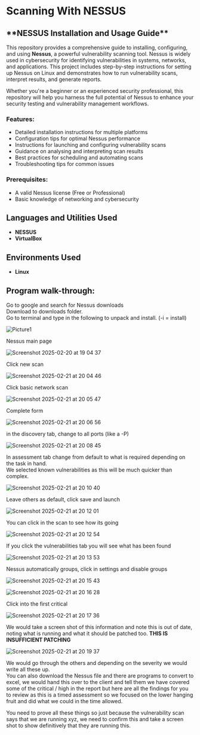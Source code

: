 <h1>Scanning With NESSUS</h1>

<h2>**NESSUS Installation and Usage Guide**</h2>

This repository provides a comprehensive guide to installing, configuring, and using **Nessus**, a powerful vulnerability scanning tool. Nessus is widely used in cybersecurity for identifying vulnerabilities in systems, networks, and applications. This project includes step-by-step instructions for setting up Nessus on Linux and demonstrates how to run vulnerability scans, interpret results, and generate reports. 

Whether you're a beginner or an experienced security professional, this repository will help you harness the full potential of Nessus to enhance your security testing and vulnerability management workflows.

### Features:
- Detailed installation instructions for multiple platforms
- Configuration tips for optimal Nessus performance
- Instructions for launching and configuring vulnerability scans
- Guidance on analysing and interpreting scan results
- Best practices for scheduling and automating scans
- Troubleshooting tips for common issues

### Prerequisites:
- A valid Nessus license (Free or Professional)
- Basic knowledge of networking and cybersecurity

<h2>Languages and Utilities Used</h2>

- <b>NESSUS</b> 
- <b>VirtualBox</b>

<h2>Environments Used </h2>

- <b>Linux</b>

<h2>Program walk-through:</h2>

Go to google and search for Nessus downloads  
Download to downloads folder.  
Go to terminal and type in the following to unpack and install. (-i = install)

![Picture1](https://github.com/user-attachments/assets/d35b39db-5b3a-4eb2-b4d8-0111a4fc99e1)

Nessus main page

![Screenshot 2025-02-20 at 19 04 37](https://github.com/user-attachments/assets/e719f6bf-4793-4fd0-84d4-80a0fb6390b6)

Click new scan

![Screenshot 2025-02-21 at 20 04 46](https://github.com/user-attachments/assets/7029309e-cf9f-40e3-8046-1589ff5d1889)

Click basic network scan

![Screenshot 2025-02-21 at 20 05 47](https://github.com/user-attachments/assets/abfd039d-5a1a-4042-bcd2-4a7b1fdfe75c)

Complete form

![Screenshot 2025-02-21 at 20 06 56](https://github.com/user-attachments/assets/dd8d8266-510c-4e73-88c2-e0ff754c096d)

in the discovery tab, change to all ports (like a -P)

![Screenshot 2025-02-21 at 20 08 45](https://github.com/user-attachments/assets/a9de4d6d-a8d2-4df5-89ba-d501fe17d077)

In assessment tab change from default to what is required depending on the task in hand.  
We selected known vulnerabilities as this will be much quicker than complex.

![Screenshot 2025-02-21 at 20 10 40](https://github.com/user-attachments/assets/ab5485fc-a9b6-4788-8c90-0968d64493b8)

Leave others as default, click save and launch

![Screenshot 2025-02-21 at 20 12 01](https://github.com/user-attachments/assets/cbd1dff3-9a1f-4ff3-abcb-7cc02ec6c870)

You can click in the scan to see how its going

![Screenshot 2025-02-21 at 20 12 54](https://github.com/user-attachments/assets/8e4940da-d51b-442d-a555-920ab6288326)

If you click the vulnerabilities tab you will see what has been found

![Screenshot 2025-02-21 at 20 13 53](https://github.com/user-attachments/assets/fbf298f7-cca1-448b-bb9e-803e9b82ead7)

Nessus automatically groups, click in settings and disable groups

![Screenshot 2025-02-21 at 20 15 43](https://github.com/user-attachments/assets/0e374ce9-83f8-4a50-9191-b78ec08f6a8f)

![Screenshot 2025-02-21 at 20 16 28](https://github.com/user-attachments/assets/bd2c9ab2-7616-4b20-9dcb-125006ea3829)

Click into the first critical

![Screenshot 2025-02-21 at 20 17 36](https://github.com/user-attachments/assets/bb3c7b25-d909-4fea-a68d-8c313070dcdb)

We would take a screen shot of this information and note this is out of date, noting what is running and what it should be patched too. <b> THIS IS INSUFFICIENT PATCHING </b>

![Screenshot 2025-02-21 at 20 19 37](https://github.com/user-attachments/assets/a59eb01e-8e75-4bc3-9297-b0c575416cca)

We would go through the others and depending on the severity we would write all these up.  
You can also download the Nessus file and there are programs to convert to excel, we would hand this over to the client and tell them we have covered some of the critical / high in the report but here are all the findings for you to review as this is a timed assessment so we focused on the lower hanging fruit and did what we could in the time allowed.

You need to prove all these things so just because the vulnerability scan says that we are running xyz, we need to confirm this and take a screen shot to show definitively that they are running this.


























<!--![Screenshot 2025-02-21 at 20 06 56](https://github.com/user-attachments/assets/3faf18f2-43d1-49f7-8c8f-e6153ec7c8db)







 ```diff
- text in red
+ text in green
! text in orange
# text in gray
@@ text in purple (and bold)@@
```
--!>
